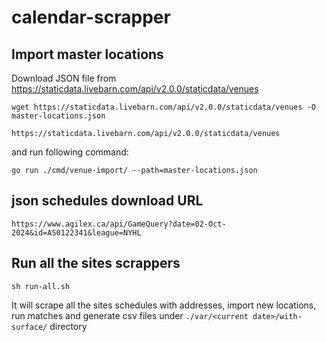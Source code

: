 # calendar-scrapper

## Import master locations
Download JSON file from https://staticdata.livebarn.com/api/v2.0.0/staticdata/venues
```
wget https://staticdata.livebarn.com/api/v2.0.0/staticdata/venues -O master-locations.json

https://staticdata.livebarn.com/api/v2.0.0/staticdata/venues
```

and run following command:

```
go run ./cmd/venue-import/ --path=master-locations.json
```

## json schedules download URL
```
https://www.agilex.ca/api/GameQuery?date=02-Oct-2024&id=AS0122341&league=NYHL

```

## Run all the sites scrappers
```
sh run-all.sh
```
It will scrape all the sites schedules with addresses, import new locations, run matches and generate csv files under ```./var/<current date>/with-surface/``` directory
